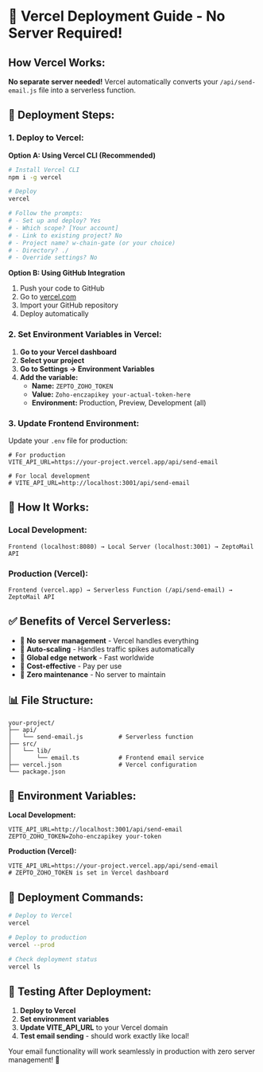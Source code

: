 # 🚀 Vercel Deployment Guide - No Server Required!

## **How Vercel Works:**

**No separate server needed!** Vercel automatically converts your `/api/send-email.js` file into a serverless function.

## **🔧 Deployment Steps:**

### **1. Deploy to Vercel:**

**Option A: Using Vercel CLI (Recommended)**
```bash
# Install Vercel CLI
npm i -g vercel

# Deploy
vercel

# Follow the prompts:
# - Set up and deploy? Yes
# - Which scope? [Your account]
# - Link to existing project? No
# - Project name? w-chain-gate (or your choice)
# - Directory? ./
# - Override settings? No
```

**Option B: Using GitHub Integration**
1. Push your code to GitHub
2. Go to [vercel.com](https://vercel.com)
3. Import your GitHub repository
4. Deploy automatically

### **2. Set Environment Variables in Vercel:**

1. **Go to your Vercel dashboard**
2. **Select your project**
3. **Go to Settings → Environment Variables**
4. **Add the variable:**
   - **Name:** `ZEPTO_ZOHO_TOKEN`
   - **Value:** `Zoho-enczapikey your-actual-token-here`
   - **Environment:** Production, Preview, Development (all)

### **3. Update Frontend Environment:**

Update your `.env` file for production:
```env
# For production
VITE_API_URL=https://your-project.vercel.app/api/send-email

# For local development
# VITE_API_URL=http://localhost:3001/api/send-email
```

## **🎯 How It Works:**

### **Local Development:**
```
Frontend (localhost:8080) → Local Server (localhost:3001) → ZeptoMail API
```

### **Production (Vercel):**
```
Frontend (vercel.app) → Serverless Function (/api/send-email) → ZeptoMail API
```

## **✅ Benefits of Vercel Serverless:**

- 🚀 **No server management** - Vercel handles everything
- 🚀 **Auto-scaling** - Handles traffic spikes automatically
- 🚀 **Global edge network** - Fast worldwide
- 🚀 **Cost-effective** - Pay per use
- 🚀 **Zero maintenance** - No server to maintain

## **📊 File Structure:**

```
your-project/
├── api/
│   └── send-email.js          # Serverless function
├── src/
│   └── lib/
│       └── email.ts           # Frontend email service
├── vercel.json                # Vercel configuration
└── package.json
```

## **🔧 Environment Variables:**

**Local Development:**
```env
VITE_API_URL=http://localhost:3001/api/send-email
ZEPTO_ZOHO_TOKEN=Zoho-enczapikey your-token
```

**Production (Vercel):**
```env
VITE_API_URL=https://your-project.vercel.app/api/send-email
# ZEPTO_ZOHO_TOKEN is set in Vercel dashboard
```

## **🚀 Deployment Commands:**

```bash
# Deploy to Vercel
vercel

# Deploy to production
vercel --prod

# Check deployment status
vercel ls
```

## **📧 Testing After Deployment:**

1. **Deploy to Vercel**
2. **Set environment variables**
3. **Update VITE_API_URL** to your Vercel domain
4. **Test email sending** - should work exactly like local!

Your email functionality will work seamlessly in production with zero server management! 🎉

